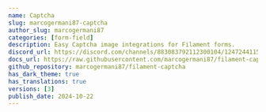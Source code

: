 ```yaml
---
name: Captcha
slug: marcogermani87-captcha
author_slug: marcogermani87
categories: [form-field]
description: Easy Captcha image integrations for Filament forms.
discord_url: https://discord.com/channels/883083792112300104/1247244115612139530
docs_url: https://raw.githubusercontent.com/marcogermani87/filament-captcha/main/README.md
github_repository: marcogermani87/filament-captcha
has_dark_theme: true
has_translations: true
versions: [3]
publish_date: 2024-10-22
---
```


